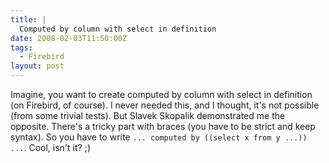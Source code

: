 ```yaml
---
title: |
  Computed by column with select in definition
date: 2008-02-03T11:50:00Z
tags:
  - Firebird
layout: post
---
```

Imagine, you want to create computed by column with select in definition (on Firebird, of course). I never needed this, and I thought, it's not possible (from some trivial tests). But Slavek Skopalik demonstrated me the opposite. There's a tricky part with braces (you have to be strict and keep syntax). So you have to write `... computed by ((select x from y ...)) ...`. Cool, isn't it? ;)